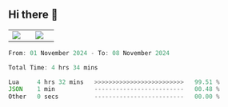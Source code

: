 ## Hi there 👋

<p align="center">
  <table align="center">
  <tr border="none">
  <td width="35%" align="center">
    <img  align="center"  src="http://github-profile-summary-cards.vercel.app/api/cards/stats?username=ricepunk&theme=github_dark" />
  </td>
    
  <td width="65%" align="center">
    <img  align="center"  src="http://github-profile-summary-cards.vercel.app/api/cards/profile-details?username=ricepunk&theme=github_dark" />
  </td>
  </tr>
  </table>
</p>

<!--START_SECTION:waka-->

```typescript
From: 01 November 2024 - To: 08 November 2024

Total Time: 4 hrs 34 mins

Lua     4 hrs 32 mins   >>>>>>>>>>>>>>>>>>>>>>>>>   99.51 %
JSON    1 min           -------------------------   00.48 %
Other   0 secs          -------------------------   00.00 %
```

<!--END_SECTION:waka-->
